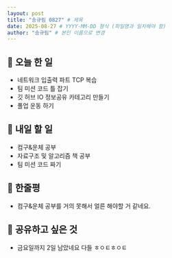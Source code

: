 ```yaml
---
layout: post
title: "송규림 0827" # 제목
date: 2025-08-27 # YYYY-MM-DD 형식 (파일명과 일치해야 함)
author: "송규림" # 본인 이름으로 변경
---
```


## 📝 오늘 한 일

- 네트워크 입출력 파트 TCP 복습
- 팀 미션 코드 틀 잡기 
- 깃 허브 IO 정보공유 카테고리 만들기
- 풀업 운동 하기

## 🎯 내일 할 일

- 컴구&운체 공부
- 자료구조 및 알고리즘 책 공부
- 팀 미션 코드 짜기

## 💭 한줄평

- 컴구&운체 공부를 거의 못해서 얼른 해야할 거 같네요.

## 🔗 공유하고 싶은 것

-  금요일까지 2일 남았네요 다들 ㅎㅇㅌㅎㅇㅌ